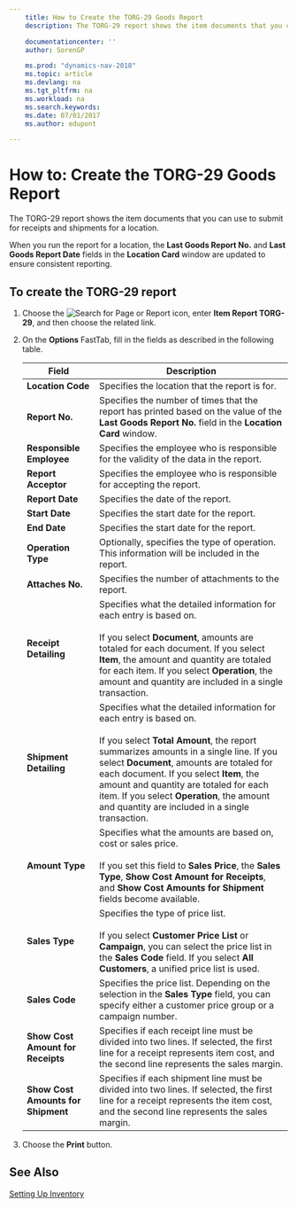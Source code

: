 ```yaml
---
    title: How to Create the TORG-29 Goods Report
    description: The TORG-29 report shows the item documents that you can use to submit for receipts and shipments for a location.

    documentationcenter: ''
    author: SorenGP

    ms.prod: "dynamics-nav-2018"
    ms.topic: article
    ms.devlang: na
    ms.tgt_pltfrm: na
    ms.workload: na
    ms.search.keywords:
    ms.date: 07/01/2017
    ms.author: edupont

---
```

# How to: Create the TORG-29 Goods Report
The TORG-29 report shows the item documents that you can use to submit for receipts and shipments for a location.  

When you run the report for a location, the **Last Goods Report No.** and **Last Goods Report Date** fields in the **Location Card** window are updated to ensure consistent reporting.  

## To create the TORG-29 report  

1.  Choose the ![Search for Page or Report](../../media/ui-search/search_small.png "Search for Page or Report icon") icon, enter **Item Report TORG-29**, and then choose the related link.  
2.  On the **Options** FastTab, fill in the fields as described in the following table.  
  
    |Field|Description|  
    |---------------------------------|---------------------------------------|  
    |**Location Code**|Specifies the location that the report is for.|  
    |**Report No.**|Specifies the number of times that the report has printed based on the value of the **Last Goods Report No.** field in the **Location Card** window.|  
    |**Responsible Employee**|Specifies the employee who is responsible for the validity of the data in the report.|  
    |**Report Acceptor**|Specifies the employee who is responsible for accepting the report.|  
    |**Report Date**|Specifies the date of the report.|  
    |**Start Date**|Specifies the start date for the report.|  
    |**End Date**|Specifies the start date for the report.|  
    |**Operation Type**|Optionally, specifies the type of operation. This information will be included in the report.|  
    |**Attaches No.**|Specifies the number of attachments to the report.|  
    |**Receipt Detailing**|Specifies what the detailed information for each entry is based on.<br /><br /> If you select **Document**, amounts are totaled for each document. If you select **Item**, the amount and quantity are totaled for each item. If you select **Operation**, the amount and quantity are included in a single transaction.|  
    |**Shipment Detailing**|Specifies what the detailed information for each entry is based on.<br /><br /> If you select **Total Amount**, the report summarizes amounts in a single line. If you select **Document**, amounts are totaled for each document. If you select **Item**, the amount and quantity are totaled for each item. If you select **Operation**, the amount and quantity are included in a single transaction.|  
    |**Amount Type**|Specifies what the amounts are based on, cost or sales price.<br /><br /> If you set this field to **Sales Price**, the **Sales Type**, **Show Cost Amount for Receipts**, and **Show Cost Amounts for Shipment** fields become available.|  
    |**Sales Type**|Specifies the type of price list.<br /><br /> If you select **Customer Price List**  or **Campaign**, you can select the price list in the **Sales Code** field. If you select **All Customers**, a unified price list is used.|  
    |**Sales Code**|Specifies the price list. Depending on the selection in the **Sales Type** field, you can specify either a customer price group or a campaign number.|  
    |**Show Cost Amount for Receipts**|Specifies if each receipt line must be divided into two lines. If selected, the first line for a receipt represents item cost, and the second line represents the sales margin.|  
    |**Show Cost Amounts for Shipment**|Specifies if each shipment line must be divided into two lines. If selected, the first line for a receipt represents the item cost, and the second line represents the sales margin.|  

3.  Choose the **Print** button.  

## See Also  
 [Setting Up Inventory](../../inventory-setup-inventory.md)
